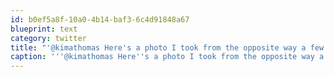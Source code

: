 ```yaml
---
id: b0ef5a8f-10a0-4b14-baf3-6c4d91848a67
blueprint: text
category: twitter
title: "'@kimathomas Here's a photo I took from the opposite way a few years back. pic.twitter.com/jGn9OAFk"
caption: '''@kimathomas Here''s a photo I took from the opposite way a few years back. <a href="https://twitter.com/dchymko/status/145752685667295233/photo/1" title="https://twitter.com/dchymko/status/145752685667295233/photo/1" class="link link_untco link_untco_image">pic.twitter.com/jGn9OAFk</a><span class="embed_image embed_image_yes"><a href="https://twitter.com/dchymko/status/145752685667295233/photo/1"><img alt=''agxrs56ciae7sd2-6470096'' src=''/images/2022/11/c2590-agxrs56ciae7sd2-6470096.jpg'' /></a></span>'
---
```

